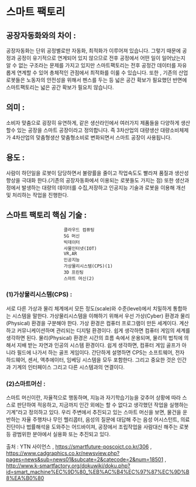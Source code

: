 # 스마트 팩토리

## 공장자동화와의 차이 : 
공장자동화는 단위 공정별로만 자동화, 최적화가 이루어져 있습니다.
그렇기 때문에 공정과 공정이 유기적으로 연계되어 있지 않으므로
전후 공정에서 어떤 일이 일어났는지 알 수 없는 구조라는 문제를 가지고 있지만
스마트팩토리는 전후 공정간 데이터를 자유롭게 연계할 수 있어 총체적인 관점에서 최적화를 이룰 수 있습니다.
또한 , 기존의 산업로봇들은 노동자의 안전성을 위해서 펜스를 두는 등 넓은 공간 확보가 필요했던 반면에 
스마트팩토리는 넓은 공간 확보가 필요치 않습니다.

## 의미 :  
소비자 맞춤으로 굉장히 유연하게, 같은 생산라인에서 여러가지 제품들을
다양하게 생산할수 있는 공장을 스마트 공장이라고 정의합니다.
즉 3차산업의 대량생산 대량소비체제가 4차산업의 맞춤형생산 맞춤형소비로 변화되면서 스마트 공장이 사용됩니다. 

## 용도 :  
사람이 하던일을 로봇이 담당하면서 불량률을 줄이고 작업속도도 빨라져 품질과 생산성향상을 극대화 한다.(기존의 공장자동화에서 이용되는 로봇들도 가지는 점)
또한 생산과정에서 발생하는 대량의 데이터를 수집,저장하고 인공지능 기술과 로봇을 이용해 개선 및 처리하는 작업을 진행한다.


## 스마트 팩토리 핵심 기술 :
                          클라우드 컴퓨팅
                          5G 머신
                          빅데이터
                          사물인터넷(IOT)
                          VR,AR                       
                          인공지능
                          가상물리시스템(CPS)(1)
                          3D 프린팅
                          스마트 머신(2)
                          
                          
### (1)가상물리시스템(CPS) : 
서로 다른 가상과 물리 체계에서 모든 정도(scale)와 수준(level)에서 치밀하게 통합하는 시스템을 말한다.
가상물리시스템을 이해하기 위해서 우선 가상(Cyber) 환경과 물리(Physical) 환경을 구분해야 한다.
가상 환경은 컴퓨터 프로그램이 만든 세계이다.
계산하고 커뮤니케이션하며 관리되는 디지털 환경이다.
쉽게 생각하면 컴퓨터 게임의 세계를 생각하면 된다. 
물리(Physical) 환경은 시간의 흐름 속에서 운용되며, 물리적 법칙에 의해서 지배 받는 자연과 인공의 시스템 환경이다.
쉽게 생각하면, 컴퓨터 게임 골프가 아니라 필드에 나가서 하는 골프 게임이다.
간단하게 설명하면 CPS는 소프트웨어, 전자 하드웨어, 센서, 액추에이터, 임베딩 시스템을 모두 포함한다.
그리고 중요한 것은 인간과 기계의 인터페이스 그리고 다른 시스템과의 연결이다. 

### (2)스마트머신 :  
스마트 머신이란, 자율적으로 행동하며, 지능과 자기학습기능을 갖추어 상황에 따라 스스로 판단하여 적응하고,
지금까지 인간 외에는 할 수 없다고 생각했던 작업을 실행하는 기계”라고 정의하고 있다.
우리 주변에서 추진되고 있는 스마트 머신을 보면, 
물건을 운반하는 자율 주행차나 무인 헬리콥터, 음성의 질문에 대답해 주는 음성 어시스턴트, 의료진단이나 법률해석을 도와주는 어드바이져, 
공장에서 조립작업을 사람대신 해주는 로봇 등 광범위한 분야에서 실용화 또는 추진되고 있다. 
                          
출처 : YTN 사이언스 , https://smartfuture-poscoict.co.kr/306 ,
https://www.cadgraphics.co.kr/newsview.php?pages=news&sub=news01&subcate=2&catecode=2&num=18501 
, http://www.k-smartfactory.org/dokuwiki/doku.php?id=smart_machine%EC%9D%80_%EB%AC%B4%EC%97%87%EC%9D%B8%EA%B0%80
